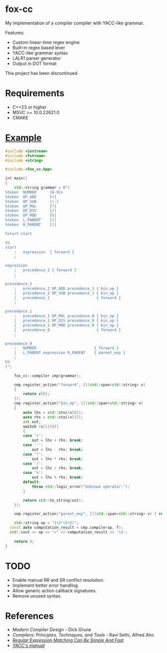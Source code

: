 # fox-cc
My implementation of a compiler compiler with YACC-like grammar. 

Features:
* Custom linear-time regex engine
* Built-in regex based lexer
* YACC-like grammar syntax
* LALR1 parser generator
* Output in DOT format

This project has been discontinued. 

# Requirements
* C++23 or higher
* MSVC >= 10.0.22621.0
* CMAKE

# [Example](https://github.com/RedSkittleFox/fox-yacc/blob/main/fox-cc-demo/main.cpp)
```cpp
#include <iostream>
#include <fstream>
#include <string>

#include <fox_cc.hpp>

int main()
{
	std::string grammar = R"(
%token	NUMBER		[0-9]+
%token	OP_ADD		[+]
%token	OP_SUB		[\-]
%token	OP_MUL		[*]
%token	OP_DIV		[/]
%token	OP_MOD		[%]
%token	L_PARENT	[(]
%token	R_PARENT	[)]

%start start

%%
start
	:	expression	{ forward }
	;

expression
	:	precedence_2 { forward }
	;

precedence_2
	:	precedence_2 OP_ADD precedence_1 { bin_op }
	|	precedence_2 OP_SUB precedence_1 { bin_op }
	|	precedence_1					 { forward }
	;

precedence_1
	:	precedence_1 OP_MUL precedence_0 { bin_op }
	|	precedence_1 OP_DIV precedence_0 { bin_op }
	|	precedence_1 OP_MOD precedence_0 { bin_op }
	|	precedence_0					 { forward }
	;

precedence_0
	:	NUMBER							{ forward }
	|	L_PARENT expression R_PARENT	{ parent_exp }
	;
%%
)";

	fox_cc::compiler cmp(grammar);

	cmp.register_action("forward", [](std::span<std::string> v)
	{
		return v[0];
	});
	cmp.register_action("bin_op", [](std::span<std::string> v)
	{
		auto lhs = std::stoi(v[0]);
		auto rhs = std::stoi(v[2]);
		int out;
		switch (v[1][0])
		{
		case '+':
			out = lhs + rhs; break;
		case '-':
			out = lhs - rhs; break;
		case '*':
			out = lhs * rhs; break;
		case '/':
			out = lhs / rhs; break;
		case '%':
			out = lhs % rhs; break;
		default:
			throw std::logic_error("Unknown operator.");
		}

		return std::to_string(out);
	});

	cmp.register_action("parent_exp", [](std::span<std::string> v) { return v[1]; });

	std::string op = "1+2*(2+2)";
  const auto computation_result = cmp.compile(op, f);
  std::cout << op << "=" << computation_result << '\n';
	
	return 0;
}
```

# TODO
* Enable manual RR and SR conflict resolution.
* Implement better error handling.
* Allow generic action callback signatures.
* Remove unused syntax.

# References
* *Modern Compiler Design* - Dick Grune
* *Compilers: Principles, Techniques, and Tools* - Ravi Sethi, Alfred Aho
* [*Regular Expression Matching Can Be Simple And Fast*](https://swtch.com/~rsc/regexp/regexp1.html)
* [*YACC's manual*](https://man7.org/linux/man-pages/man1/yacc.1p.html)
